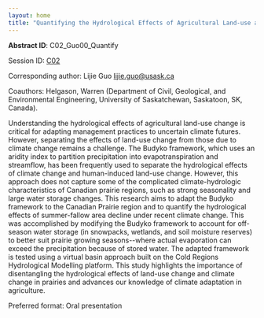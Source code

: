 ```yaml
---
layout: home
title: "Quantifying the Hydrological Effects of Agricultural Land-use and Climate Change in a Cold Semi-Arid Region"
---
```



**Abstract ID**: C02_Guo00_Quantify

Session ID: [C02](.)

Corresponding author: Lijie Guo <a href="mailto:lijie.guo@usask.ca">lijie.guo@usask.ca</a>

Coauthors: Helgason, Warren (Department of Civil, Geological, and Environmental Engineering, University of Saskatchewan, Saskatoon, SK, Canada). 

Understanding the hydrological effects of agricultural land-use change is critical for adapting management practices to uncertain climate futures. However, separating the effects of land-use change from those due to climate change remains a challenge. The Budyko framework, which uses an aridity index to partition precipitation into evapotranspiration and streamflow, has been frequently used to separate the hydrological effects of climate change and human-induced land-use change. However, this approach does not capture some of the complicated climate-hydrologic characteristics of Canadian prairie regions, such as strong seasonality and large water storage changes. This research aims to adapt the Budyko framework to the Canadian Prairie region and to quantify the hydrological effects of summer-fallow area decline under recent climate change. This was accomplished by modifying the Budyko framework to account for off-season water storage (in snowpacks, wetlands, and soil moisture reserves) to better suit prairie growing seasons--where actual evaporation can exceed the precipitation because of stored water. The adapted framework is tested using a virtual basin approach built on the Cold Regions Hydrological Modelling platform. This study highlights the importance of disentangling the hydrological effects of land-use change and climate change in prairies and advances our knowledge of climate adaptation in agriculture.

Preferred format: Oral presentation
